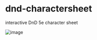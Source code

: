 # dnd-charactersheet
interactive DnD 5e character sheet

![image](https://user-images.githubusercontent.com/61562414/161753943-d2597fda-3f65-4e79-b3a4-a13a53a93e1d.png)
